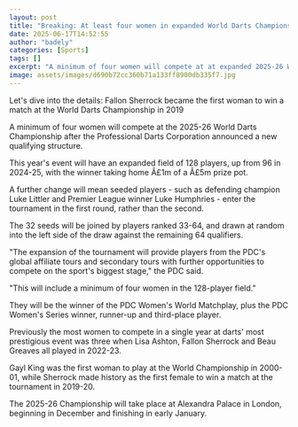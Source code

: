 ```yaml
---
layout: post
title: "Breaking: At least four women in expanded World Darts Championship"
date: 2025-06-17T14:52:55
author: "badely"
categories: [Sports]
tags: []
excerpt: "A minimum of four women will compete at at expanded 2025-26 World Darts Championship as the PDC announces a new qualifying structure."
image: assets/images/d690b72cc360b71a133ff8900db335f7.jpg
---
```


Let's dive into the details: Fallon Sherrock became the first woman to win a match at the World Darts Championship in 2019

A minimum of four women will compete at the 2025-26 World Darts Championship after the Professional Darts Corporation announced a new qualifying structure.

This year's event will have an expanded field of 128 players, up from 96 in 2024-25, with the winner taking home Â£1m of a Â£5m prize pot.

A further change will mean seeded players - such as defending champion Luke Littler and Premier League winner Luke Humphries - enter the tournament in the first round, rather than the second.

The 32 seeds will be joined by players ranked 33-64, and drawn at random into the left side of the draw against the remaining 64 qualifiers.

"The expansion of the tournament will provide players from the PDC's global affiliate tours and secondary tours with further opportunities to compete on the sport's biggest stage," the PDC said.

"This will include a minimum of four women in the 128-player field."

They will be the winner of the PDC Women's World Matchplay, plus the PDC Women's Series winner, runner-up and third-place player.

Previously the most women to compete in a single year at darts' most prestigious event was three when Lisa Ashton, Fallon Sherrock and Beau Greaves all played in 2022-23.

Gayl King was the first woman to play at the World Championship in 2000-01, while Sherrock made history as the first female to win a match at the tournament in 2019-20.

The 2025-26 Championship will take place at Alexandra Palace in London, beginning in December and finishing in early January.

